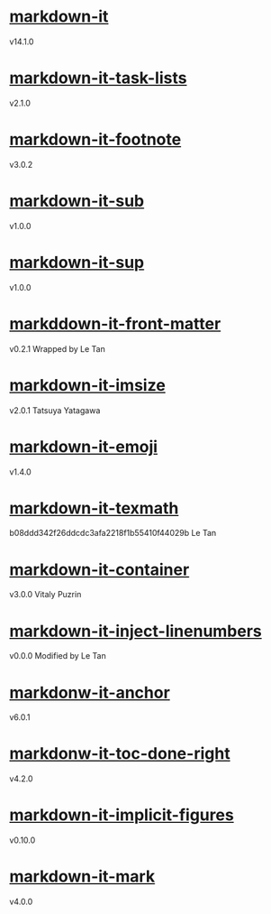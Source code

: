 # [markdown-it](https://github.com/markdown-it/markdown-it)
v14.1.0

# [markdown-it-task-lists](https://github.com/revin/markdown-it-task-lists)
v2.1.0

# [markdown-it-footnote](https://github.com/markdown-it/markdown-it-footnote)
v3.0.2

# [markdown-it-sub](https://github.com/markdown-it/markdown-it-sub)
v1.0.0

# [markdown-it-sup](https://github.com/markdown-it/markdown-it-sup)
v1.0.0

# [markddown-it-front-matter](https://github.com/craigdmckenna/markdown-it-front-matter)
v0.2.1
Wrapped by Le Tan

# [markdown-it-imsize](https://github.com/tatsy/markdown-it-imsize)
v2.0.1
Tatsuya Yatagawa

# [markdown-it-emoji](https://github.com/markdown-it/markdown-it-emoji)
v1.4.0

# [markdown-it-texmath](https://github.com/vnotex/markdown-it-texmath)
b08ddd342f26ddcdc3afa2218f1b55410f44029b
Le Tan

# [markdown-it-container](https://github.com/markdown-it/markdown-it-container)
v3.0.0
Vitaly Puzrin

# [markdown-it-inject-linenumbers](https://github.com/digitalmoksha/markdown-it-inject-linenumbers)
v0.0.0
Modified by Le Tan

# [markdonw-it-anchor](https://github.com/valeriangalliat/markdown-it-anchor)
v6.0.1

# [markdonw-it-toc-done-right](https://github.com/nagaozen/markdown-it-toc-done-right)
v4.2.0

# [markdown-it-implicit-figures](https://github.com/arve0/markdown-it-implicit-figures)
v0.10.0

# [markdown-it-mark](https://github.com/markdown-it/markdown-it-mark)
v4.0.0
